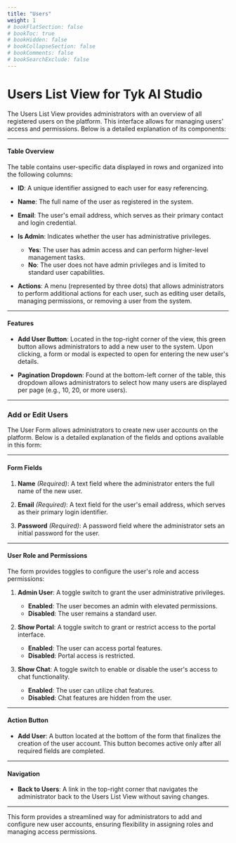 ```yaml
---
title: "Users"
weight: 1
# bookFlatSection: false
# bookToc: true
# bookHidden: false
# bookCollapseSection: false
# bookComments: false
# bookSearchExclude: false
---
```


# Users List View for Tyk AI Studio

The Users List View provides administrators with an overview of all registered users on the platform. This interface allows for managing users' access and permissions. Below is a detailed explanation of its components:

---

#### **Table Overview**
The table contains user-specific data displayed in rows and organized into the following columns:

- **ID**:
  A unique identifier assigned to each user for easy referencing.

- **Name**:
  The full name of the user as registered in the system.

- **Email**:
  The user's email address, which serves as their primary contact and login credential.

- **Is Admin**:
  Indicates whether the user has administrative privileges.
  - **Yes**: The user has admin access and can perform higher-level management tasks.
  - **No**: The user does not have admin privileges and is limited to standard user capabilities.

- **Actions**:
  A menu (represented by three dots) that allows administrators to perform additional actions for each user, such as editing user details, managing permissions, or removing a user from the system.

---

#### **Features**
- **Add User Button**:
  Located in the top-right corner of the view, this green button allows administrators to add a new user to the system. Upon clicking, a form or modal is expected to open for entering the new user's details.

- **Pagination Dropdown**:
  Found at the bottom-left corner of the table, this dropdown allows administrators to select how many users are displayed per page (e.g., 10, 20, or more users).

---

### Add or Edit Users

The User Form allows administrators to create new user accounts on the platform. Below is a detailed explanation of the fields and options available in this form:

---

#### **Form Fields**
1. **Name** *(Required)*:
   A text field where the administrator enters the full name of the new user.

2. **Email** *(Required)*:
   A text field for the user's email address, which serves as their primary login identifier.

3. **Password** *(Required)*:
   A password field where the administrator sets an initial password for the user.

---

#### **User Role and Permissions**
The form provides toggles to configure the user's role and access permissions:

1. **Admin User**:
   A toggle switch to grant the user administrative privileges.
   - **Enabled**: The user becomes an admin with elevated permissions.
   - **Disabled**: The user remains a standard user.

2. **Show Portal**:
   A toggle switch to grant or restrict access to the portal interface.
   - **Enabled**: The user can access portal features.
   - **Disabled**: Portal access is restricted.

3. **Show Chat**:
   A toggle switch to enable or disable the user's access to chat functionality.
   - **Enabled**: The user can utilize chat features.
   - **Disabled**: Chat features are hidden from the user.

---

#### **Action Button**
- **Add User**:
  A button located at the bottom of the form that finalizes the creation of the user account. This button becomes active only after all required fields are completed.

---

#### **Navigation**
- **Back to Users**:
  A link in the top-right corner that navigates the administrator back to the Users List View without saving changes.

---

This form provides a streamlined way for administrators to add and configure new user accounts, ensuring flexibility in assigning roles and managing access permissions.

